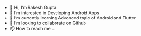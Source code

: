 - 👋 Hi, I’m Rakesh Gupta
- 👀 I’m interested in Developing Android Apps
- 🌱 I’m currently learning Advanced topic of Android and Flutter
- 💞️ I’m looking to collaborate on Github
- 📫 How to reach me ...

<!---
Rakesh4a7/Rakesh4a7 is a ✨ special ✨ repository because its `README.md` (this file) appears on your GitHub profile.
You can click the Preview link to take a look at your changes.
--->
